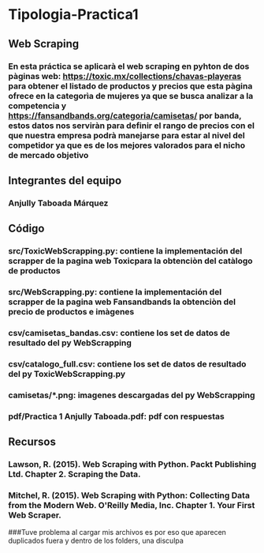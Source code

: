 # Tipologia-Practica1
## Web Scraping
### En esta práctica se aplicarà el web scraping en pyhton de dos pàginas web: https://toxic.mx/collections/chavas-playeras para obtener el listado de productos y precios que esta pàgina ofrece en la categorìa de mujeres ya que se busca analizar a la competencia y https://fansandbands.org/categoria/camisetas/ por banda, estos datos nos serviràn para definir el rango de precios con el que nuestra empresa podrà manejarse para estar al nivel del competidor ya que es de los mejores valorados para el nicho de mercado objetivo

## Integrantes del equipo
### Anjully Taboada Márquez

## Código
### src/ToxicWebScrapping.py: contiene la implementación del scrapper de la pagina web Toxicpara la obtenciòn del catàlogo de productos
### src/WebScrapping.py: contiene la implementación del scrapper de la pagina web Fansandbands la obtenciòn del precio de productos e imàgenes
### csv/camisetas_bandas.csv: contiene los set de datos de resultado del py WebScrapping
### csv/catalogo_full.csv: contiene los set de datos de resultado del py ToxicWebScrapping.py
### camisetas/*.png: imagenes descargadas del py WebScrapping
### pdf/Practica 1 Anjully Taboada.pdf: pdf con respuestas

## Recursos
### Lawson, R. (2015). Web Scraping with Python. Packt Publishing Ltd. Chapter 2. Scraping the Data.
### Mitchel, R. (2015). Web Scraping with Python: Collecting Data from the Modern Web. O'Reilly Media, Inc. Chapter 1. Your First Web Scraper.

###Tuve problema al cargar mis archivos es por eso que aparecen duplicados fuera y dentro de los folders, una disculpa
